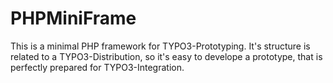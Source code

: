 # PHPMiniFrame
This is a minimal PHP framework for TYPO3-Prototyping.
It's structure is related to a TYPO3-Distribution, so it's easy to develope a prototype, that is perfectly prepared for TYPO3-Integration.


